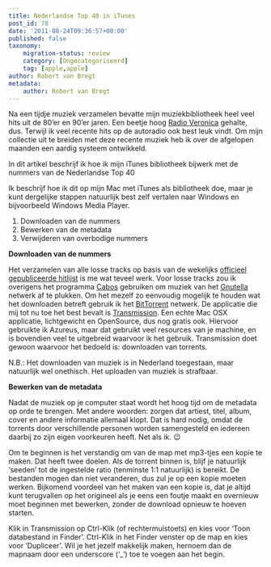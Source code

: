```yaml
---
title: Nederlandse Top 40 in iTunes
post_id: 78
date: '2011-08-24T09:36:57+00:00'
published: false
taxonomy:
    migration-status: review
    category: [Ongecategoriseerd]
    tag: [apple,apple]
author: Robert van Bregt
metadata:
    author: Robert van Bregt
---
```

Na een tijdje muziek verzamelen bevatte mijn muziekbibliotheek heel veel hits uit de 80’er en 90’er jaren. Een beetje hoog [Radio Veronica](http://www.radioveronica.nl) gehalte, dus. Terwijl ik veel recente hits op de autoradio ook best leuk vindt. Om mijn collectie uit te breiden met deze recente muziek heb ik over de afgelopen maanden een aardig systeem ontwikkeld.

In dit artikel beschrijf ik hoe ik mijn iTunes bibliotheek bijwerk met de nummers van de Nederlandse Top 40

Ik beschrijf hoe ik dit op mijn Mac met iTunes als bibliotheek doe, maar je kunt dergelijke stappen natuurlijk best zelf vertalen naar Windows en bijvoorbeeld Windows Media Player.

1. Downloaden van de nummers
2. Bewerken van de metadata
3. Verwijderen van overbodige nummers

**Downloaden van de nummers**

Het verzamelen van alle losse tracks op basis van de wekelijks [officieel gepubliceerde hitlijst](http://www.top40.nl) is me wat teveel werk. Voor losse tracks zou ik overigens het programma [Cabos](http://cabos.sourceforge.jp/) gebruiken om muziek van het [Gnutella](http://nl.wikipedia.org/wiki/Gnutella) netwerk af te plukken. Om het mezelf zo eenvoudig mogelijk te houden wat het downloaden betreft gebruik ik het [BitTorrent](http://nl.wikipedia.org/wiki/BitTorrent) netwerk. De applicatie die mij tot nu toe het best bevalt is [Transmission](http://www.transmissionbt.com/). Een echte Mac OSX applicatie, lichtgewicht en OpenSource, dus nog gratis ook. Hiervoor gebruikte ik Azureus, maar dat gebruikt veel resources van je machine, en is bovendien veel te uitgebreid waarvoor ik het gebruik. Transmission doet gewoon waarvoor het bedoeld is: downloaden van torrents.

N.B.: Het downloaden van muziek is in Nederland toegestaan, maar natuurlijk wel onethisch. Het uploaden van muziek is strafbaar.

**Bewerken van de metadata**

Nadat de muziek op je computer staat wordt het hoog tijd om de metadata op orde te brengen. Met andere woorden: zorgen dat artiest, titel, album, cover en andere informatie allemaal klopt. Dat is hard nodig, omdat de torrents door verschillende personen worden samengesteld en iedereen daarbij zo zijn eigen voorkeuren heeft. Net als ik. 😉

Om te beginnen is het verstandig om van de map met mp3-tjes een kopie te maken. Dat heeft twee doelen. Als de torrent binnen is, blijf je natuurlijk ‘seeden’ tot de ingestelde ratio (tenminste 1:1 natuurlijk) is bereikt. De bestanden mogen dan niet veranderen, dus zul je op een kopie moeten werken. Bijkomend voordeel van het maken van een kopie is, dat je altijd kunt terugvallen op het origineel als je eens een foutje maakt en overnieuw moet beginnen met bewerken, zonder de download opnieuw te hoeven starten.

Klik in Transmission op Ctrl-Klik (of rechtermuistoets) en kies voor ‘Toon databestand in Finder’. Ctrl-Klik in het Finder venster op de map en kies voor ‘Dupliceer’. Wil je het jezelf makkelijk maken, hernoem dan de mapnaam door een underscore (‘\_’) toe te voegen aan het begin.